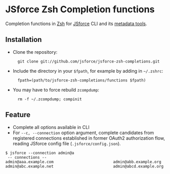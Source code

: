 # JSforce Zsh Completion functions

Completion functions in [Zsh]() for [JSforce](https://jsforce.github.io) CLI and its [metadata tools](https://github.com/jsforce/jsforce-metadata-tools).

## Installation

* Clone the repository:

        git clone git://github.com/jsforce/jsforce-zsh-completions.git

* Include the directory in your `$fpath`, for example by adding in `~/.zshrc`:

        fpath=(path/to/jsforce-zsh-completions/functions $fpath)

* You may have to force rebuild `zcompdump`:

        rm -f ~/.zcompdump; compinit

## Feature

- Complete all options available in CLI
- For `--c, --connection` option argument, complete candidates from registered connections established in former OAuth2 authorization flow, reading JSforce config file (`.jsforce/config.json`).

```
$ jsforce --connection admin@a
 -- connections --
admin@aaa.example.com                          admin@abb.example.org
admin@abc.example.net                          admin@abcd.example.org
```
